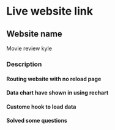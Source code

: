 # Live website link

## Website name

Movie review kyle

### Description

#### Routing website with no reload page

#### Data chart have shown in using rechart

#### Custome hook to load data

#### Solved some questions
